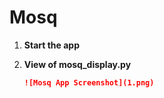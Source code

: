 # Mosq

1. **Start the app**

2. **View of mosq_display.py**

   ```markdown
   ![Mosq App Screenshot](1.png)
